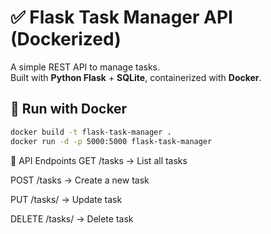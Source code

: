 # ✅ Flask Task Manager API (Dockerized)

A simple REST API to manage tasks.  
Built with **Python Flask** + **SQLite**, containerized with **Docker**.

## 🚀 Run with Docker
```bash
docker build -t flask-task-manager .
docker run -d -p 5000:5000 flask-task-manager
```


🔧 API Endpoints
GET /tasks → List all tasks

POST /tasks → Create a new task

PUT /tasks/<id> → Update task

DELETE /tasks/<id> → Delete task